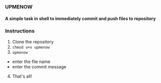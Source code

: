 ### UPMENOW
#### A simple task in shell to immediately commit and push files to repository

### Instructions
1. Clone the repository
2. ```chmod u+x upmenow```
3. ```upmenow```
  * enter the file name
  * enter the commit message
4. That's all!
